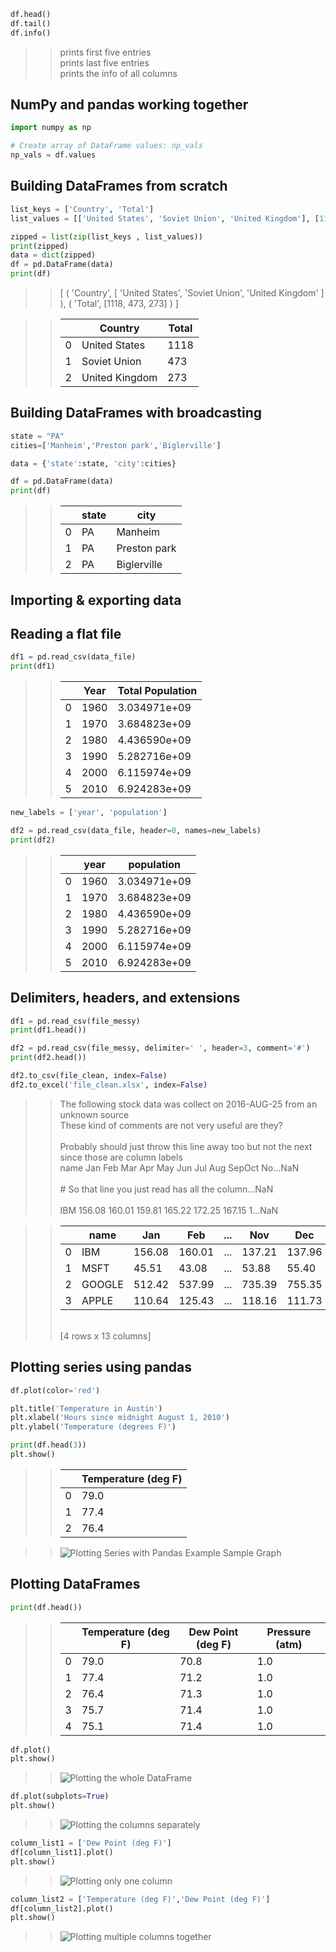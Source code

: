 ```python
df.head()
df.tail()
df.info()
```
>>prints first five entries <br> prints last five entries <br> prints the info of all columns

## NumPy and pandas working together

```python
import numpy as np

# Create array of DataFrame values: np_vals
np_vals = df.values
```

## Building DataFrames from scratch

```python
list_keys = ['Country', 'Total']
list_values = [['United States', 'Soviet Union', 'United Kingdom'], [1118, 473, 273]]

zipped = list(zip(list_keys , list_values))
print(zipped)
data = dict(zipped)
df = pd.DataFrame(data)
print(df)
```
>>[ ( 'Country', [ 'United States', 'Soviet Union', 'United Kingdom' ] ), ( 'Total', [1118, 473, 273] ) ] <br>

>>| |         Country|  Total|
>>|---|---|---|
>>|0|   United States|   1118|
>>|1|    Soviet Union|    473|
>>|2|  United Kingdom|    273|

## Building DataFrames with broadcasting
```python
state = "PA"
cities=['Manheim','Preston park','Biglerville']

data = {'state':state, 'city':cities}

df = pd.DataFrame(data)
print(df)
```
>>| |  state|             city|
>>|---|---|---|
>>|0|     PA|          Manheim|
>>|1|     PA|     Preston park|
>>|2|     PA|      Biglerville|

## Importing & exporting data

## Reading a flat file

```python
df1 = pd.read_csv(data_file)
print(df1)
```
>>| |  Year|  Total Population|
>>|---|---|---|
>>|0|  1960|      3.034971e+09|
>>|1|  1970|      3.684823e+09|
>>|2|  1980|      4.436590e+09|
>>|3|  1990|      5.282716e+09|
>>|4|  2000|      6.115974e+09|
>>|5|  2010|      6.924283e+09|

```python
new_labels = ['year', 'population']

df2 = pd.read_csv(data_file, header=0, names=new_labels)
print(df2)
```
>>| |  year|    population|
>>|---|---|---|
>>|0|  1960|  3.034971e+09|
>>|1|  1970|  3.684823e+09|
>>|2|  1980|  4.436590e+09|
>>|3|  1990|  5.282716e+09|
>>|4|  2000|  6.115974e+09|
>>|5|  2010|  6.924283e+09|

## Delimiters, headers, and extensions

```python
df1 = pd.read_csv(file_messy)
print(df1.head())

df2 = pd.read_csv(file_messy, delimiter=' ', header=3, comment='#')
print(df2.head())

df2.to_csv(file_clean, index=False)
df2.to_excel('file_clean.xlsx', index=False)
```
>> The following stock data was collect on 2016-AUG-25 from an unknown source <br>
>>These kind of comments are not very useful are they? <br>                        
>>Probably should just throw this line away too but not the next since those are column labels <br> 
>>name Jan Feb Mar Apr May Jun Jul Aug SepOct No...NaN <br>                        
>>\# So that line you just read has all the column...NaN <br>                        
>>IBM 156.08 160.01 159.81 165.22 172.25 167.15 1...NaN <br>  

>>| |    name|     Jan|     Feb|  ...|     Nov|     Dec|
>>|---|---|---|---|---|---|---|
>>|0|     IBM|  156.08|  160.01|  ...|  137.21|  137.96|
>>|1|    MSFT|   45.51|   43.08|  ...|   53.88|   55.40|
>>|2|  GOOGLE|  512.42|  537.99|  ...|  735.39|  755.35|
>>|3|   APPLE|  110.64|  125.43|  ...|  118.16|  111.73|
>> <br>
>>[4 rows x 13 columns]

## Plotting series using pandas
```python
df.plot(color='red')

plt.title('Temperature in Austin')
plt.xlabel('Hours since midnight August 1, 2010')
plt.ylabel('Temperature (degrees F)')

print(df.head(3))
plt.show()
```
>>| |    Temperature (deg F)|
>>|---|---|
>>|0|                   79.0|
>>|1|                   77.4|
>>|2|                   76.4|

>>![Plotting Series with Pandas Example Sample Graph](img/plotting-series-using-pandas-example.png)

## Plotting DataFrames

```python
print(df.head())
```
>>| |  Temperature (deg F)|  Dew Point (deg F)|  Pressure (atm)|
>>|---|---|---|---|
>>|0|                 79.0|               70.8|             1.0|
>>|1|                 77.4|               71.2|             1.0|
>>|2|                 76.4|               71.3|             1.0|
>>|3|                 75.7|               71.4|             1.0|
>>|4|                 75.1|               71.4|             1.0|

```python
df.plot()
plt.show()
```
>>![Plotting the whole DataFrame](img/plotting-dataframes-1.png)

```python
df.plot(subplots=True)
plt.show()
```
>>![Plotting the columns separately](img/plotting-dataframes-2.png)

```python
column_list1 = ['Dew Point (deg F)']
df[column_list1].plot()
plt.show()
```
>>![Plotting only one column](img/plotting-dataframes-3.png)

```python
column_list2 = ['Temperature (deg F)','Dew Point (deg F)']
df[column_list2].plot()
plt.show()
```
>>![Plotting multiple columns together](img/plotting-dataframes-4.png)